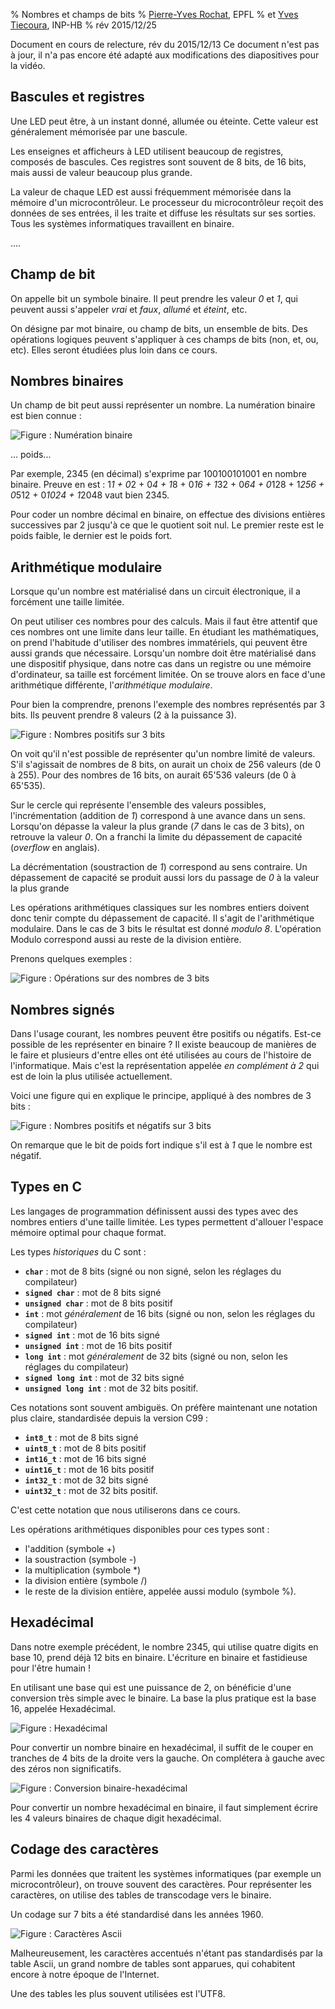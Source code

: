 % Nombres et champs de bits
% [Pierre-Yves Rochat](mailto:pyr@pyr.ch), EPFL
% et [Yves Tiecoura](mailto:tiecouray@yahoo.fr), INP-HB
% rév 2015/12/25

Document en cours de relecture, rév du 2015/12/13
Ce document n'est pas à jour, il n'a pas encore été adapté aux modifications des diapositives pour la vidéo.

## Bascules et registres ##

Une LED peut être, à un instant donné, allumée ou éteinte. Cette valeur est généralement mémorisée par une bascule.

Les enseignes et afficheurs à LED utilisent beaucoup de registres, composés de bascules. Ces registres sont souvent de 8 bits, de 16 bits, mais aussi de valeur beaucoup plus grande.

La valeur de chaque LED est aussi fréquemment mémorisée dans la mémoire d'un microcontrôleur. Le processeur du microcontrôleur reçoit des données de ses entrées, il les traite et diffuse les résultats sur ses sorties. Tous les systèmes informatiques travaillent en binaire.

....


## Champ de bit ##

On appelle bit un symbole binaire. Il peut prendre les valeur _0_ et _1_, qui peuvent aussi s'appeler _vrai_ et _faux_, _allumé_ et _éteint_, etc.

On désigne par mot binaire, ou champ de bits, un ensemble de bits. Des opérations logiques peuvent s'appliquer à ces champs de bits (non, et, ou, etc). Elles seront étudiées plus loin dans ce cours.


## Nombres binaires ##

Un champ de bit peut aussi représenter un nombre. La numération binaire est bien connue :

![Figure : Numération binaire](images/numeration-bin.png "Nombres positifs sur 3 bits")

... poids...

Par exemple, 2345 (en décimal) s'exprime par 100100101001 en nombre binaire.
Preuve en est :
1*1 + 0*2 + 0*4 + 1*8 + 0*16 + 1*32 + 0*64 + 0*128 + 1*256 + 0*512 + 0*1024 + 1*2048 vaut bien 2345.

Pour coder un nombre décimal en binaire, on effectue des divisions entières successives par 2 jusqu'à ce que le quotient soit nul. Le premier reste est le poids faible, le dernier est le poids fort. 




## Arithmétique modulaire ##

Lorsque qu'un nombre est matérialisé dans un circuit électronique, il a forcément une taille limitée.


On peut utiliser ces nombres pour des calculs. Mais il faut être attentif que ces nombres ont une limite dans leur taille. En étudiant les mathématiques, on prend l'habitude d'utiliser des nombres immatériels, qui peuvent être aussi grands que nécessaire. Lorsqu'un nombre doit être matérialisé dans une dispositif physique, dans notre cas dans un registre ou une mémoire d'ordinateur, sa taille est forcément limitée. On se trouve alors en face d'une arithmétique différente, l'_arithmétique modulaire_.

Pour bien la comprendre, prenons l'exemple des nombres représentés par 3 bits. Ils peuvent prendre 8 valeurs (2 à la puissance 3).

![Figure : Nombres positifs sur 3 bits](images/nombres-pos.png "Nombres positifs sur 3 bits")

On voit qu'il n'est possible de représenter qu'un nombre limité de valeurs. S'il s'agissait de nombres de 8 bits, on aurait un choix de 256 valeurs (de 0 à 255). Pour des nombres de 16 bits, on aurait 65'536 valeurs (de 0 à 65'535).

Sur le cercle qui représente l'ensemble des valeurs possibles, l'incrémentation (addition de _1_) correspond à une avance dans un sens.  Lorsqu'on dépasse la valeur la plus grande (_7_ dans le cas de 3 bits), on retrouve la valeur _0_. On a franchi la limite du dépassement de capacité (_overflow_ en anglais). 

La décrémentation (soustraction de _1_) correspond au sens contraire. Un dépassement de capacité se produit aussi lors du passage de _0_ à la valeur la plus grande

Les opérations arithmétiques classiques sur les nombres entiers doivent donc tenir compte du dépassement de capacité. Il s'agit de l'arithmétique modulaire. Dans le cas de 3 bits le résultat est donné _modulo 8_. L'opération Modulo correspond aussi au reste de la division entière.

Prenons quelques exemples :

![Figure : Opérations sur des nombres de 3 bits](images/oper-3bits-pos.png "Opérations sur des nombre de 3 bits")

## Nombres signés ##

Dans l'usage courant, les nombres peuvent être positifs ou négatifs. Est-ce possible de les représenter en binaire ?
Il existe beaucoup de manières de le faire et plusieurs d'entre elles ont été utilisées au cours de l'histoire de l'informatique. Mais c'est la représentation appelée _en complément à 2_ qui est de loin la plus utilisée actuellement.

Voici une figure qui en explique le principe, appliqué à des nombres de 3 bits :

![Figure : Nombres positifs et négatifs sur 3 bits](images/nombres-pos-neg.png "Nombres positifs et négatifs sur 3 bits")

On remarque que le bit de poids fort indique s'il est à _1_ que le nombre est négatif.

## Types en C ##

Les langages de programmation définissent aussi des types avec des nombres entiers d'une taille limitée. Les types permettent d'allouer l'espace mémoire optimal pour chaque format.

Les types _historiques_ du C sont :

* **`char`** : mot de 8 bits (signé ou non signé, selon les réglages du compilateur)
* **`signed char`** : mot de 8 bits signé
* **`unsigned char`** : mot de 8 bits positif
* **`int`** : mot _généralement_ de 16 bits (signé ou non, selon les réglages du compilateur)
* **`signed int`** : mot de 16 bits signé
* **`unsigned int`** : mot de 16 bits positif
* **`long int`** : mot _généralement_ de 32 bits (signé ou non, selon les réglages du compilateur)
* **`signed long int`** : mot de 32 bits signé
* **`unsigned long int`** : mot de 32 bits positif.

Ces notations sont souvent ambiguës. On préfère maintenant une notation plus claire, standardisée depuis la version C99 :

* **`int8_t`** : mot de 8 bits signé
* **`uint8_t`** : mot de 8 bits positif
* **`int16_t`** : mot de 16 bits signé
* **`uint16_t`** : mot de 16 bits positif
* **`int32_t`** : mot de 32 bits signé
* **`uint32_t`** : mot de 32 bits positif.

C'est cette notation que nous utiliserons dans ce cours.

Les opérations arithmétiques disponibles pour ces types sont :
* l'addition (symbole +)
* la soustraction (symbole -)
* la multiplication (symbole *)
* la division entière (symbole /)
* le reste de la division entière, appelée aussi modulo (symbole %).
 
## Hexadécimal ##

Dans notre exemple précédent, le nombre 2345, qui utilise quatre digits en base 10, prend déjà 12 bits en binaire. L'écriture en binaire et fastidieuse pour l'être humain !

En utilisant une base qui est une puissance de 2, on bénéficie d'une conversion très simple avec le binaire. La base la plus pratique est la base 16, appelée Hexadécimal.

![Figure : Hexadécimal](images/Hexa-def-40.png "Hexadécimal")

Pour convertir un nombre binaire en hexadécimal, il suffit de le couper en tranches de 4 bits de la droite vers la gauche. On complétera à gauche avec des zéros non significatifs.

![Figure : Conversion binaire-hexadécimal](images/Hexa-5BA0.png "Conversion binaire-hexadécimal")

Pour convertir un nombre hexadécimal en binaire, il faut simplement écrire les 4 valeurs binaires de chaque digit hexadécimal.
 
## Codage des caractères ##

Parmi les données que traitent les systèmes informatiques (par exemple un microcontrôleur), on trouve souvent des caractères. Pour représenter les caractères, on utilise des tables de transcodage vers le binaire.

Un codage sur 7 bits a été standardisé dans les années 1960.

![Figure : Caractères Ascii](images/ASCII-code.png "Caractères Ascii")

Malheureusement, les caractères accentués n'étant pas standardisés par la table Ascii, un grand nombre de tables sont apparues, qui cohabitent encore à notre époque de l'Internet.

Une des tables les plus souvent utilisées est l'UTF8.



